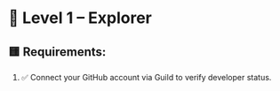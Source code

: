 # 🧭 Level 1 – Explorer

## 🟨 Requirements:
1. ✅ Connect your GitHub account via Guild to verify developer status.
